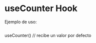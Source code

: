 # useCounter Hook

Ejemplo de uso:
```const { counter, increment, decrement, reset } = useCounter(10);
```

useCounter() // recibe un valor por defecto